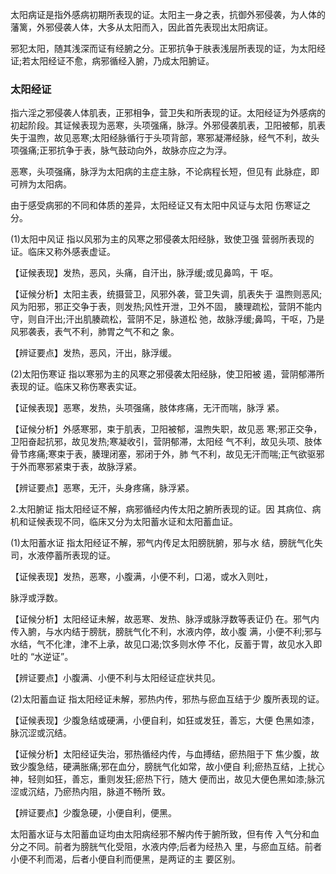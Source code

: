 太阳病证是指外感病初期所表现的证。太阳主一身之表，抗御外邪侵袭，为人体的藩篱，外邪侵袭人体，大多从太阳而入，因此首先表现出太阳病证。

邪犯太阳，随其浅深而证有经腑之分。正邪抗争于肤表浅层所表现的证，为太阳经证;若太阳经证不愈，病邪循经入腑，乃成太阳腑证。

### 太阳经证 
指六淫之邪侵袭人体肌表，正邪相争，营卫失和所表现的证。太阳经证为外感病的初起阶段。其证候表现为恶寒，头项强痛，脉浮。外邪侵袭肌表，卫阳被郁，肌表失于温煦，故见恶寒;太阳经脉循行于头项背部，寒邪凝滞经脉，经气不利，故头项强痛;正邪抗争于表，脉气鼓动向外，故脉亦应之为浮。

  恶寒，头项强痛，脉浮为太阳病的主症主脉，不论病程长短，但见有
此脉症，即可辨为太阳病。

由于感受病邪的不同和体质的差异，太阳经证又有太阳中风证与太阳
伤寒证之分。

(1)太阳中风证 指以风邪为主的风寒之邪侵袭太阳经脉，致使卫强 营弱所表现的证。临床又称外感表虚证。

  【证候表现】发热，恶风，头痛，自汗出，脉浮缓;或见鼻鸣，干
呕。

  【证候分析】太阳主表，统摄营卫，风邪外袭，营卫失调，肌表失于
温煦则恶风;风为阳邪，邪正交争于表，则发热;风性开泄，卫外不固，
腠理疏松，营阴不能内守，则自汗出;汗出肌腠疏松，营阴不足，脉道松
弛，故脉浮缓;鼻鸣，干呕，乃是风邪袭表，表气不利，肺胃之气不和之
象。

  【辨证要点】发热，恶风，汗出，脉浮缓。
  
(2)太阳伤寒证 指以寒邪为主的风寒之邪侵袭太阳经脉，使卫阳被 遏，营阴郁滞所表现的证。临床又称伤寒表实证。

  【证候表现】恶寒，发热，头项强痛，肢体疼痛，无汗而喘，脉浮
紧。

  【证候分析】外感寒邪，束于肌表，卫阳被郁，温煦失职，故见恶
寒;邪正交争，卫阳奋起抗邪，故见发热;寒凝收引，营阴郁滞，太阳经
气不利，故见头项、肢体骨节疼痛;寒束于表，腠理闭塞，邪闭于外，肺
气不利，故见无汗而喘;正气欲驱邪于外而寒邪紧束于表，故脉浮紧。

  【辨证要点】恶寒，无汗，头身疼痛，脉浮紧。
  
2.太阳腑证 指太阳经证不解，病邪循经内传太阳之腑所表现的证。因 其病位、病机和证候表现不同，临床又分为太阳蓄水证和太阳蓄血证。

(1)太阳蓄水证 指太阳经证不解，邪气内传足太阳膀胱腑，邪与水 结，膀胱气化失司，水液停蓄所表现的证。

  【证候表现】发热，恶寒，小腹满，小便不利，口渴，或水入则吐，

脉浮或浮数。

【证候分析】太阳经证未解，故恶寒、发热、脉浮或脉浮数等表证仍 在。邪气内传入腑，与水内结于膀胱，膀胱气化不利，水液内停，故小腹 满，小便不利;邪与水结，气不化津，津不上承，故见口渴;饮多则水停 不化，反蓄于胃，故见水入即吐的 “水逆证”。

  【辨证要点】小腹满、小便不利与太阳经证症状共见。

(2)太阳蓄血证 指太阳经证未解，邪热内传，邪热与瘀血互结于少 腹所表现的证。

  【证候表现】少腹急结或硬满，小便自利，如狂或发狂，善忘，大便
色黑如漆，脉沉涩或沉结。

  【证候分析】太阳经证失治，邪热循经内传，与血搏结，瘀热阻于下
焦少腹，故致少腹急结，硬满胀痛;邪在血分，膀胱气化如常，故小便自
利;瘀热互结，上扰心神，轻则如狂，善忘，重则发狂;瘀热下行，随大
便而出，故见大便色黑如漆;脉沉涩或沉结，乃瘀热内阻，脉道不畅所
致。

  【辨证要点】少腹急硬，小便自利，便黑。

  太阳蓄水证与太阳蓄血证均由太阳病经邪不解内传于腑所致，但有传
入气分和血分之不同。前者为膀胱气化受阻，水液内停;后者为经热入
里，与瘀血互结。前者小便不利而渴，后者小便自利而便黑，是两证的主
要区别。